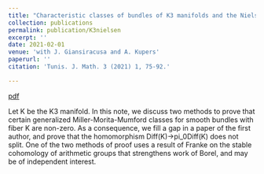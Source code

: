 ```yaml
---
title: "Characteristic classes of bundles of K3 manifolds and the Nielsen realization problem"
collection: publications
permalink: publication/K3nielsen
excerpt: ''
date: 2021-02-01
venue: 'with J. Giansiracusa and A. Kupers'
paperurl: ''
citation: 'Tunis. J. Math. 3 (2021) 1, 75-92.'

---
```


[pdf](http://bena-tshishiku.github.io/files/papers/K3nielsen.pdf)

Let K be the K3 manifold. In this note, we discuss two methods 
to prove that certain generalized Miller-Morita-Mumford classes for 
smooth bundles with fiber K are non-zero. As a consequence, we fill a 
gap in a paper of the first author, and prove that the homomorphism 
Diff(K)→pi_0Diff(K) does not split. One of the two methods of proof uses 
a result of Franke on the stable cohomology of arithmetic groups that 
strengthens work of Borel, and may be of independent interest.
